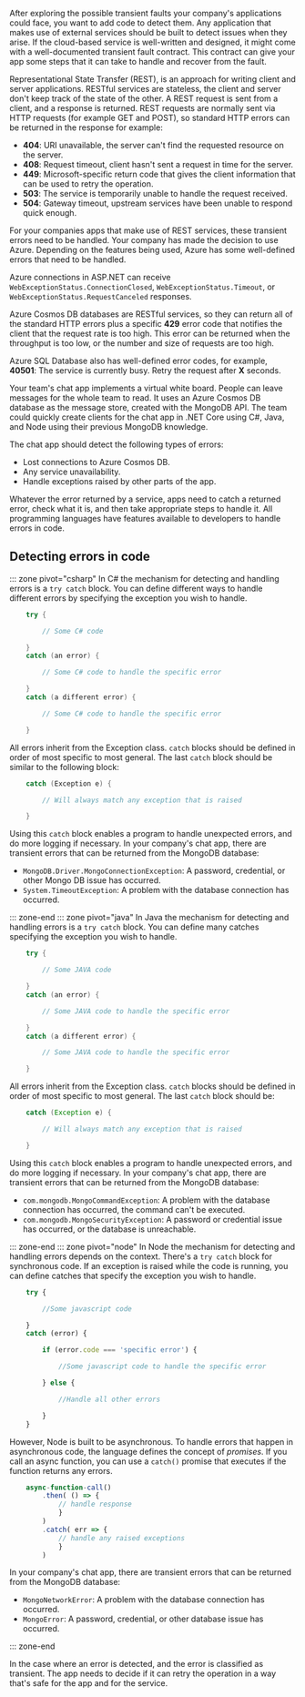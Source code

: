 After exploring the possible transient faults your company's applications could face, you want to add code to detect them. Any application that makes use of external services should be built to detect issues when they arise. If the cloud-based service is well-written and designed, it might come with a well-documented transient fault contract. This contract can give your app some steps that it can take to handle and recover from the fault.  

Representational State Transfer (REST), is an approach for writing client and server applications. RESTful services are stateless, the client and server don't keep track of the state of the other. A REST request is sent from a client, and a response is returned. REST requests are normally sent via HTTP requests (for example GET and POST), so standard HTTP errors can be returned in the response for example:

- **404**: URI unavailable, the server can't find the requested resource on the server.
- **408**: Request timeout, client hasn't sent a request in time for the server.
- **449**: Microsoft-specific return code that gives the client information that can be used to retry the operation.
- **503**: The service is temporarily unable to handle the request received.
- **504**: Gateway timeout, upstream services have been unable to respond quick enough.

For your companies apps that make use of REST services, these transient errors need to be handled. Your company has made the decision to use Azure. Depending on the features being used, Azure has some well-defined errors that need to be handled.

Azure connections in ASP.NET can receive `WebExceptionStatus.ConnectionClosed`, `WebExceptionStatus.Timeout`, or `WebExceptionStatus.RequestCanceled` responses.

Azure Cosmos DB databases are RESTful services, so they can return all of the standard HTTP errors plus a specific **429** error code that notifies the client that the request rate is too high. This error can be returned when the throughput is too low, or the number and size of requests are too high.

Azure SQL Database also has well-defined error codes, for example, **40501**: The service is currently busy. Retry the request after **X** seconds.

Your team's chat app implements a virtual white board. People can leave messages for the whole team to read. It uses an Azure Cosmos DB database as the message store, created with the MongoDB API. The team could quickly create clients for the chat app in .NET Core using C#, Java, and Node using their previous MongoDB knowledge.

The chat app should detect the following types of errors:

- Lost connections to Azure Cosmos DB.
- Any service unavailability.
- Handle exceptions raised by other parts of the app.

Whatever the error returned by a service, apps need to catch a returned error, check what it is, and then take appropriate steps to handle it. All programming languages have features available to developers to handle errors in code.

## Detecting errors in code

::: zone pivot="csharp"
In C# the mechanism for detecting and handling errors is a `try catch` block. You can define different ways to handle different errors by specifying the exception you wish to handle.

```csharp
    try {

        // Some C# code

    }
    catch (an error) {

        // Some C# code to handle the specific error

    }
    catch (a different error) {

        // Some C# code to handle the specific error

    }
```

All errors inherit from the Exception class. `catch` blocks should be defined in order of most specific to most general. The last `catch` block should be similar to the following block:

```csharp
    catch (Exception e) {

        // Will always match any exception that is raised

    }
```

Using this `catch` block enables a program to handle unexpected errors, and do more logging if necessary. In your company's chat app, there are transient errors that can be returned from the MongoDB database:

- `MongoDB.Driver.MongoConnectionException`: A password, credential, or other Mongo DB issue has occurred.
- `System.TimeoutException`: A problem with the database connection has occurred.

::: zone-end
::: zone pivot="java"
In Java the mechanism for detecting and handling errors is a `try catch` block. You can define many catches specifying the exception you wish to handle.

```java
    try {

        // Some JAVA code

    }
    catch (an error) {

        // Some JAVA code to handle the specific error

    }
    catch (a different error) {

        // Some JAVA code to handle the specific error

    }
```

All errors inherit from the Exception class. `catch` blocks should be defined in order of most specific to most general. The last `catch` block should be:

```java
    catch (Exception e) {

        // Will always match any exception that is raised

    }
```

Using this `catch` block enables a program to handle unexpected errors, and do more logging if necessary. In your company's chat app, there are transient errors that can be returned from the MongoDB database:

- `com.mongodb.MongoCommandException`: A problem with the database connection has occurred, the command can't be executed.
- `com.mongodb.MongoSecurityException`: A password or credential issue has occurred, or the database is unreachable.

::: zone-end
::: zone pivot="node"
In Node the mechanism for detecting and handling errors depends on the context. There's a `try catch` block for synchronous code. If an exception is raised while the code is running, you can define catches that specify the exception you wish to handle.

```javascript
    try {

        //Some javascript code

    }
    catch (error) {

        if (error.code === 'specific error') {

            //Some javascript code to handle the specific error

        } else {

            //Handle all other errors

        }
    }
```

However, Node is built to be asynchronous. To handle errors that happen in asynchronous code, the language defines the concept of *promises*. If you call an async function, you can use a `catch()` promise that executes if the function returns any errors.

```javascript
    async-function-call()
        .then( () => {
            // handle response
            }
        )
        .catch( err => {
            // handle any raised exceptions
            }
        )
```

In your company's chat app, there are transient errors that can be returned from the MongoDB database:

- `MongoNetworkError`:  A problem with the database connection has occurred.
- `MongoError`: A password, credential, or other database issue has occurred.

::: zone-end

In the case where an error is detected, and the error is classified as transient. The app needs to decide if it can retry the operation in a way that's safe for the app and for the service.
